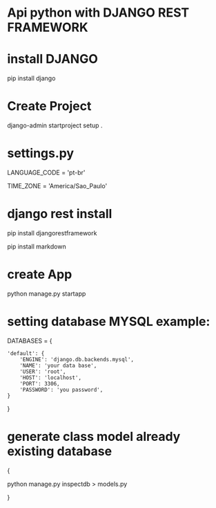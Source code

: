# Api python with DJANGO REST FRAMEWORK

# install DJANGO
pip install django

# Create Project
django-admin startproject setup .


# settings.py
LANGUAGE_CODE = 'pt-br'

TIME_ZONE = 'America/Sao_Paulo'


# django rest install
pip install djangorestframework

pip install markdown   

# create App
python manage.py startapp <project name>


# setting database MYSQL example:
DATABASES = {
    
    'default': {
        'ENGINE': 'django.db.backends.mysql',
        'NAME': 'your data base',
        'USER': 'root',
        'HOST': 'localhost',
        'PORT': 3306,
        'PASSWORD': 'you password',      
    } 
    
}

# generate class model already existing database

{

python manage.py inspectdb > models.py

}
